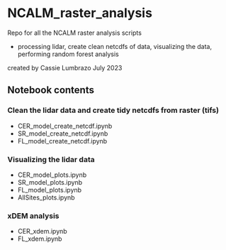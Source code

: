 # NCALM_raster_analysis

Repo for all the NCALM raster analysis scripts
* processing lidar, create clean netcdfs of data, visualizing the data, performing random forest analysis 

created by Cassie Lumbrazo
July 2023 



## Notebook contents 

### Clean the lidar data and create tidy netcdfs from raster (tifs)
* CER_model_create_netcdf.ipynb
*  SR_model_create_netcdf.ipynb
*  FL_model_create_netcdf.ipynb

### Visualizing the lidar data 
* CER_model_plots.ipynb
*  SR_model_plots.ipynb
*  FL_model_plots.ipynb
* AllSites_plots.ipynb

### xDEM analysis 
* CER_xdem.ipynb
*  FL_xdem.ipynb

